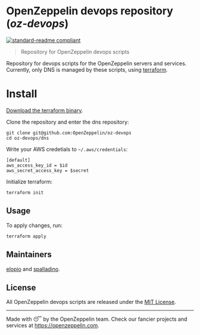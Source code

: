 # OpenZeppelin devops repository (_oz-devops_)

[![standard-readme compliant](https://img.shields.io/badge/readme%20style-standard-brightgreen.svg?style=flat-square)](https://github.com/RichardLitt/standard-readme)

> Repository for OpenZeppelin devops scripts

Repository for devops scripts for the OpenZeppelin servers and services.
Currently, only DNS is managed by these scripts, using [terraform](https://www.terraform.io).

# Install

[Download the terraform binary](https://www.terraform.io/downloads.html).

Clone the repository and enter the dns repository:

```
git clone git@github.com:OpenZeppelin/oz-devops
cd oz-devops/dns
```

Write your AWS credetials to `~/.aws/credentials`:

```
[default]
aws_access_key_id = $id
aws_secret_access_key = $secret
```

Initialize terraform:

```
terraform init
```

## Usage

To apply changes, run:

```
terraform apply
```

## Maintainers

[elopio](https://github.com/elopio) and [spalladino](https://github.com/spalladino).

## License

All OpenZeppelin devops scripts are released under the [MIT License](LICENSE).

---

Made with :sleeping: by the OpenZeppelin team.
Check our fancier projects and services at https://openzeppelin.com.
